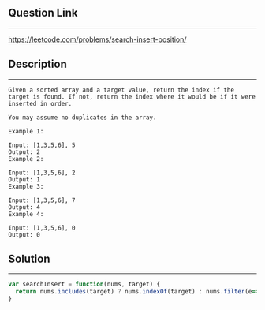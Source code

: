 ## Question  Link
---
https://leetcode.com/problems/search-insert-position/

## Description

---
```
Given a sorted array and a target value, return the index if the target is found. If not, return the index where it would be if it were inserted in order.

You may assume no duplicates in the array.

Example 1:

Input: [1,3,5,6], 5
Output: 2
Example 2:

Input: [1,3,5,6], 2
Output: 1
Example 3:

Input: [1,3,5,6], 7
Output: 4
Example 4:

Input: [1,3,5,6], 0
Output: 0

```

## Solution
---

```javascript
var searchInsert = function(nums, target) {
  return nums.includes(target) ? nums.indexOf(target) : nums.filter(e=> e< target).length
}
```
